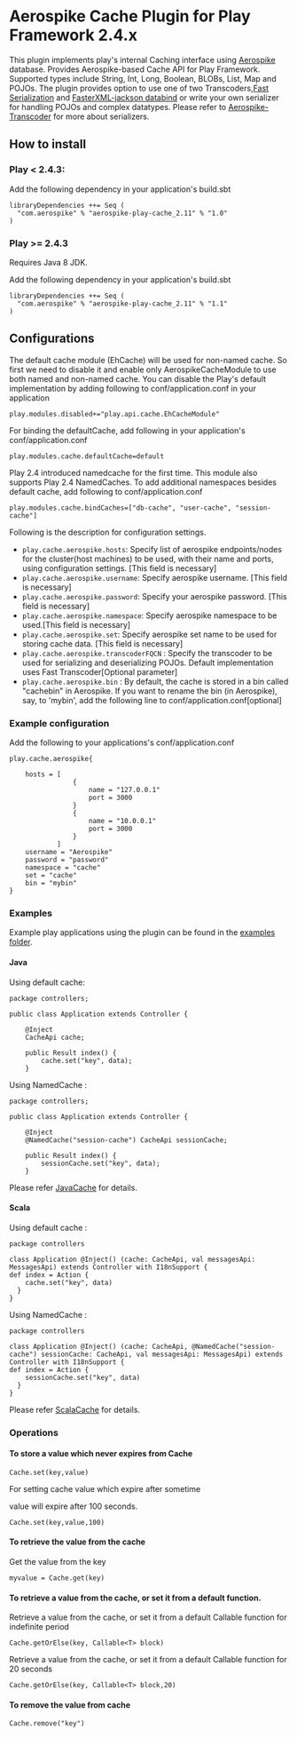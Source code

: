 # Aerospike Cache Plugin for Play Framework 2.4.x

This plugin implements play's internal Caching interface using [Aerospike](http://aerospike.com) database. Provides Aerospike-based Cache API
for Play Framework. Supported types include String, Int, Long, Boolean, BLOBs, List, Map and POJOs. 
The plugin provides option to use one of two Transcoders,[Fast Serialization](https://github.com/RuedigerMoeller/fast-serialization) 
and [FasterXML-jackson databind](https://github.com/FasterXML/jackson-databind/wiki/Serialization-Features) or write your own serializer
for handling POJOs and complex datatypes. Please refer to [Aerospike-Transcoder](https://github.com/aerospike/aerospike-java-plugins/tree/master/transcoder) for more about serializers.

## How to install

### Play < 2.4.3: 

Add the following dependency in your application's build.sbt 

```
libraryDependencies ++= Seq (
  "com.aerospike" % "aerospike-play-cache_2.11" % "1.0"
)
```  

### Play >= 2.4.3

Requires Java 8 JDK.

Add the following dependency in your application's build.sbt 

```
libraryDependencies ++= Seq (
  "com.aerospike" % "aerospike-play-cache_2.11" % "1.1"
) 

```
## Configurations

The default cache module (EhCache) will be used for 
non-named cache. So first we need to disable it and enable only AerospikeCacheModule to use both named and non-named
cache. You can disable the Play's default implementation by adding following to conf/application.conf in your application

```
play.modules.disabled+="play.api.cache.EhCacheModule"
```

For binding the defaultCache, add following in your application's conf/application.conf

```
play.modules.cache.defaultCache=default
```
Play 2.4 introduced namedcache for the first time. This module also supports Play 2.4 NamedCaches. To add additional namespaces besides default cache, add following 
to conf/application.conf

```
play.modules.cache.bindCaches=["db-cache", "user-cache", "session-cache"]
```



Following is the description for configuration settings.
	
* ```play.cache.aerospike.hosts```: Specify list of aerospike endpoints/nodes for the cluster(host machines) to be used, with their
	 name and ports, using configuration settings. [This field is necessary]
* ```play.cache.aerospike.username```: Specify aerospike username. [This field is necessary]
* ```play.cache.aerospike.password```: Specify your aerospike password. [This field is necessary]
* ```play.cache.aerospike.namespace```: Specify aerospike namespace to be used.[This field is necessary]
* ```play.cache.aerospike.set```: Specify aerospike set name to be used for storing cache data.  [This field is necessary]
* ```play.cache.aerospike.transcoderFQCN``` : Specify the transcoder to be used for serializing and deserializing POJOs. Default implementation uses Fast Transcoder[Optional parameter]
* ```play.cache.aerospike.bin``` : By default, the cache is stored in a bin called "cachebin" in Aerospike. If you want to rename the bin (in Aerospike), say, to 'mybin', add the following line to conf/application.conf[optional]


### Example configuration
Add the following to your applications's conf/application.conf

```
play.cache.aerospike{

	hosts = [
				{
					name = "127.0.0.1"
					port = 3000
				}
				{
					name = "10.0.0.1"
					port = 3000
				}
			]
	username = "Aerospike"
	password = "password"
	namespace = "cache"
	set = "cache"
	bin = "mybin"
}
```

### Examples
Example play applications using the plugin can be found in the [examples folder](examples).

#### Java

Using default cache:

```
package controllers;

public class Application extends Controller {

	@Inject
	CacheApi cache;

	public Result index() {
		cache.set("key", data);
	}
```

Using NamedCache :

```
package controllers;

public class Application extends Controller {

	@Inject
	@NamedCache("session-cache") CacheApi sessionCache;

	public Result index() {
		sessionCache.set("key", data);
	}
```
Please refer [JavaCache](https://www.playframework.com/documentation/2.4.x/JavaCache) for details.
#### Scala

Using default cache :

```
package controllers

class Application @Inject() (cache: CacheApi, val messagesApi: MessagesApi) extends Controller with I18nSupport {
def index = Action {
    cache.set("key", data)
  }
}
```

Using NamedCache :

```
package controllers

class Application @Inject() (cache: CacheApi, @NamedCache("session-cache") sessionCache: CacheApi, val messagesApi: MessagesApi) extends Controller with I18nSupport {
def index = Action {
    sessionCache.set("key", data)
  }
}
```
Please refer [ScalaCache](https://www.playframework.com/documentation/2.4.x/ScalaCache) for details.

### Operations

#### To store a value which never expires from Cache

```
Cache.set(key,value)
```

For setting cache value which expire after sometime

value will expire after 100 seconds.

```
Cache.set(key,value,100)
```
	
#### To retrieve the value from the cache

Get the value from the key

```
myvalue = Cache.get(key)
```

#### To retrieve a value from the cache, or set it from a default function.

Retrieve a value from the cache, or set it from a default Callable function for indefinite period

```
Cache.getOrElse(key, Callable<T> block)
```

Retrieve a value from the cache, or set it from a default Callable function for 20 seconds

```
Cache.getOrElse(key, Callable<T> block,20)
```

#### To remove the value from cache

```
Cache.remove("key")
```
